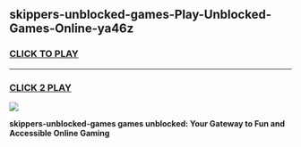 
## skippers-unblocked-games-Play-Unblocked-Games-Online-ya46z
<h3>
<a href="https://premium76.site?title=skippers-unblocked-games&ref=24A">CLICK TO PLAY</a></h3>
<hr>

<h3>
<a href="https://premium76.site?title=skippers-unblocked-games&ref=24A">CLICK 2 PLAY</a>
  
</h3>

<a href="https://premium76.site?title=skippers-unblocked-games&ref=24A"><img src="https://clearcache.store/games.png"></a>


**skippers-unblocked-games games unblocked: Your Gateway to Fun and Accessible Online Gaming**
